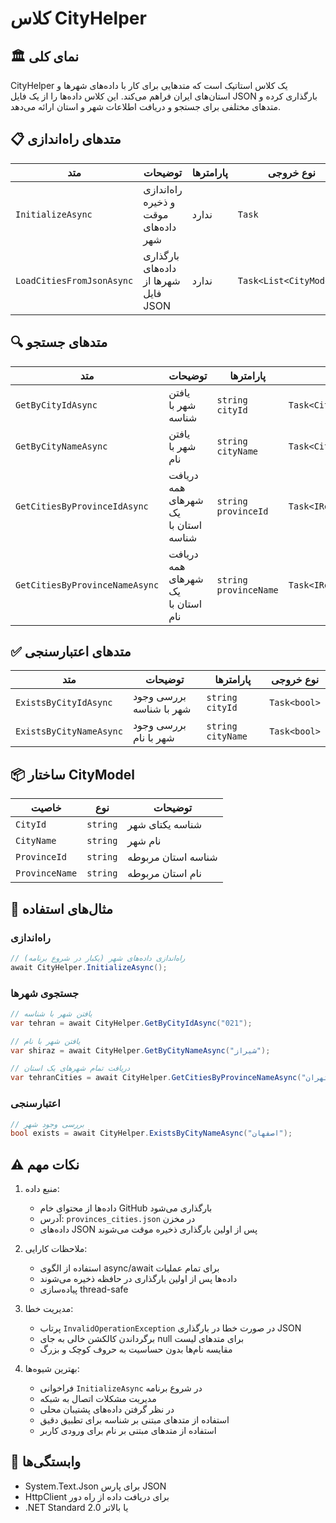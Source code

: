 # کلاس CityHelper

## 🏛️ **نمای کلی**
CityHelper یک کلاس استاتیک است که متدهایی برای کار با داده‌های شهرها و استان‌های ایران فراهم می‌کند. این کلاس داده‌ها را از یک فایل JSON بارگذاری کرده و متدهای مختلفی برای جستجو و دریافت اطلاعات شهر و استان ارائه می‌دهد.

## 📋 **متدهای راه‌اندازی**
| متد | توضیحات | پارامترها | نوع خروجی |
|-----|----------|-----------|------------|
| `InitializeAsync` | راه‌اندازی و ذخیره موقت داده‌های شهر | ندارد | `Task` |
| `LoadCitiesFromJsonAsync` | بارگذاری داده‌های شهرها از فایل JSON | ندارد | `Task<List<CityModel>>` |

## 🔍 **متدهای جستجو**
| متد | توضیحات | پارامترها | نوع خروجی |
|-----|----------|-----------|------------|
| `GetByCityIdAsync` | یافتن شهر با شناسه | `string cityId` | `Task<CityModel?>` |
| `GetByCityNameAsync` | یافتن شهر با نام | `string cityName` | `Task<CityModel?>` |
| `GetCitiesByProvinceIdAsync` | دریافت همه شهرهای یک استان با شناسه | `string provinceId` | `Task<IReadOnlyList<CityModel>>` |
| `GetCitiesByProvinceNameAsync` | دریافت همه شهرهای یک استان با نام | `string provinceName` | `Task<IReadOnlyList<CityModel>>` |

## ✅ **متدهای اعتبارسنجی**
| متد | توضیحات | پارامترها | نوع خروجی |
|-----|----------|-----------|------------|
| `ExistsByCityIdAsync` | بررسی وجود شهر با شناسه | `string cityId` | `Task<bool>` |
| `ExistsByCityNameAsync` | بررسی وجود شهر با نام | `string cityName` | `Task<bool>` |

## 📦 **ساختار CityModel**
| خاصیت | نوع | توضیحات |
|--------|-----|----------|
| `CityId` | `string` | شناسه یکتای شهر |
| `CityName` | `string` | نام شهر |
| `ProvinceId` | `string` | شناسه استان مربوطه |
| `ProvinceName` | `string` | نام استان مربوطه |

## 📝 **مثال‌های استفاده**

### راه‌اندازی
```csharp
// راه‌اندازی داده‌های شهر (یکبار در شروع برنامه)
await CityHelper.InitializeAsync();
```

### جستجوی شهرها
```csharp
// یافتن شهر با شناسه
var tehran = await CityHelper.GetByCityIdAsync("021");

// یافتن شهر با نام
var shiraz = await CityHelper.GetByCityNameAsync("شیراز");

// دریافت تمام شهرهای یک استان
var tehranCities = await CityHelper.GetCitiesByProvinceNameAsync("تهران");
```

### اعتبارسنجی
```csharp
// بررسی وجود شهر
bool exists = await CityHelper.ExistsByCityNameAsync("اصفهان");
```

## ⚠️ **نکات مهم**

1. منبع داده:
   - داده‌ها از محتوای خام GitHub بارگذاری می‌شود
   - آدرس: `provinces_cities.json` در مخزن
   - داده‌های JSON پس از اولین بارگذاری ذخیره موقت می‌شوند

2. ملاحظات کارایی:
   - استفاده از الگوی async/await برای تمام عملیات
   - داده‌ها پس از اولین بارگذاری در حافظه ذخیره می‌شوند
   - پیاده‌سازی thread-safe

3. مدیریت خطا:
   - پرتاب `InvalidOperationException` در صورت خطا در بارگذاری JSON
   - برگرداندن کالکشن خالی به جای null برای متدهای لیست
   - مقایسه نام‌ها بدون حساسیت به حروف کوچک و بزرگ

4. بهترین شیوه‌ها:
   - فراخوانی `InitializeAsync` در شروع برنامه
   - مدیریت مشکلات اتصال به شبکه
   - در نظر گرفتن داده‌های پشتیبان محلی
   - استفاده از متدهای مبتنی بر شناسه برای تطبیق دقیق
   - استفاده از متدهای مبتنی بر نام برای ورودی کاربر

## 🔄 **وابستگی‌ها**
- System.Text.Json برای پارس JSON
- HttpClient برای دریافت داده از راه دور
- .NET Standard 2.0 یا بالاتر